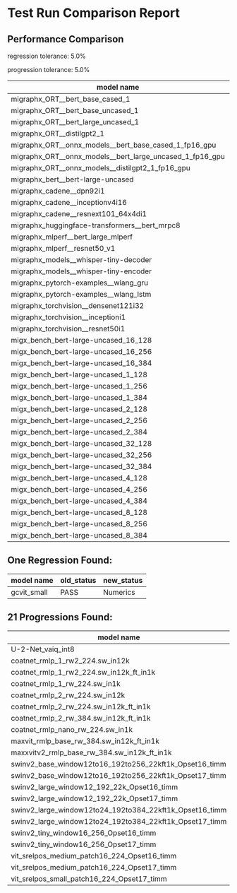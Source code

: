 # Test Run Comparison Report

## Performance Comparison

regression tolerance: 5.0%

progression tolerance: 5.0%

|model name|exit_status|analysis|old_time_ms|new_time_ms|change_ms|percent_change|
|---|---|---|---|---|---|---|
|migraphx_ORT__bert_base_cased_1|PASS|within tol|111.0699|109.7324|-1.3376|-1.2%|
|migraphx_ORT__bert_base_uncased_1|PASS|within tol|110.2612|111.2296|0.9683|0.88%|
|migraphx_ORT__bert_large_uncased_1|PASS|within tol|522.1604|515.1525|-7.008|-1.34%|
|migraphx_ORT__distilgpt2_1|PASS|within tol|68.7825|68.2257|-0.5568|-0.81%|
|migraphx_ORT__onnx_models__bert_base_cased_1_fp16_gpu|Numerics|within tol|62.2971|61.9392|-0.3578|-0.57%|
|migraphx_ORT__onnx_models__bert_large_uncased_1_fp16_gpu|Numerics|within tol|271.9157|269.1155|-2.8002|-1.03%|
|migraphx_ORT__onnx_models__distilgpt2_1_fp16_gpu|Numerics|within tol|36.551|36.7564|0.2054|0.56%|
|migraphx_bert__bert-large-uncased|PASS|within tol|19.2468|19.3509|0.1041|0.54%|
|migraphx_cadene__dpn92i1|PASS|within tol|3.5073|3.5295|0.0222|0.63%|
|migraphx_cadene__inceptionv4i16|PASS|within tol|20.0337|20.2227|0.189|0.94%|
|migraphx_cadene__resnext101_64x4di1|PASS|within tol|4.226|4.2149|-0.0111|-0.26%|
|migraphx_huggingface-transformers__bert_mrpc8|PASS|within tol|7.1076|7.1143|0.0067|0.09%|
|migraphx_mlperf__bert_large_mlperf|PASS|within tol|26.9753|28.2396|1.2643|4.69%|
|migraphx_mlperf__resnet50_v1|Numerics|within tol|14.18|14.0998|-0.0802|-0.57%|
|migraphx_models__whisper-tiny-decoder|PASS|within tol|43.181|44.4544|1.2734|2.95%|
|migraphx_models__whisper-tiny-encoder|Numerics|within tol|110.6089|109.6613|-0.9476|-0.86%|
|migraphx_pytorch-examples__wlang_gru|PASS|progression|21.4814|18.7993|-2.6821|-12.49%|
|migraphx_pytorch-examples__wlang_lstm|PASS|within tol|9.7698|10.1811|0.4113|4.21%|
|migraphx_torchvision__densenet121i32|PASS|within tol|14.1497|14.1268|-0.0229|-0.16%|
|migraphx_torchvision__inceptioni1|PASS|within tol|3.1018|3.0912|-0.0106|-0.34%|
|migraphx_torchvision__resnet50i1|PASS|within tol|2.0311|2.0575|0.0264|1.3%|
|migx_bench_bert-large-uncased_16_128|PASS|within tol|25.7722|25.8318|0.0596|0.23%|
|migx_bench_bert-large-uncased_16_256|PASS|within tol|37.1959|37.2711|0.0753|0.2%|
|migx_bench_bert-large-uncased_16_384|PASS|within tol|55.9819|55.8462|-0.1357|-0.24%|
|migx_bench_bert-large-uncased_1_128|PASS|within tol|12.542|12.5485|0.0065|0.05%|
|migx_bench_bert-large-uncased_1_256|PASS|within tol|12.7|12.7108|0.0108|0.08%|
|migx_bench_bert-large-uncased_1_384|PASS|within tol|19.2953|19.4549|0.1596|0.83%|
|migx_bench_bert-large-uncased_2_128|PASS|within tol|12.9665|13.007|0.0406|0.31%|
|migx_bench_bert-large-uncased_2_256|PASS|within tol|19.2974|19.1547|-0.1426|-0.74%|
|migx_bench_bert-large-uncased_2_384|PASS|within tol|19.6662|19.6716|0.0053|0.03%|
|migx_bench_bert-large-uncased_32_128|PASS|within tol|35.6249|35.5487|-0.0762|-0.21%|
|migx_bench_bert-large-uncased_32_256|PASS|within tol|69.4462|68.8975|-0.5487|-0.79%|
|migx_bench_bert-large-uncased_32_384|PASS|within tol|110.521|110.0469|-0.4741|-0.43%|
|migx_bench_bert-large-uncased_4_128|PASS|within tol|19.5643|19.434|-0.1303|-0.67%|
|migx_bench_bert-large-uncased_4_256|PASS|within tol|20.1453|20.2582|0.1128|0.56%|
|migx_bench_bert-large-uncased_4_384|PASS|within tol|23.4141|23.3727|-0.0414|-0.18%|
|migx_bench_bert-large-uncased_8_128|PASS|within tol|20.2698|20.2844|0.0146|0.07%|
|migx_bench_bert-large-uncased_8_256|PASS|within tol|26.2281|26.2237|-0.0044|-0.02%|
|migx_bench_bert-large-uncased_8_384|PASS|within tol|32.7393|32.6378|-0.1015|-0.31%|

## One Regression Found:

|model name|old_status|new_status|
|---|---|---|
|gcvit_small|PASS|Numerics|

## 21 Progressions Found:

|model name|old_status|new_status|
|---|---|---|
|U-2-Net_vaiq_int8|compilation|Numerics|
|coatnet_rmlp_1_rw2_224.sw_in12k|compilation|PASS|
|coatnet_rmlp_1_rw2_224.sw_in12k_ft_in1k|compilation|PASS|
|coatnet_rmlp_1_rw_224.sw_in1k|compilation|PASS|
|coatnet_rmlp_2_rw_224.sw_in12k|compilation|PASS|
|coatnet_rmlp_2_rw_224.sw_in12k_ft_in1k|compilation|PASS|
|coatnet_rmlp_2_rw_384.sw_in12k_ft_in1k|compilation|PASS|
|coatnet_rmlp_nano_rw_224.sw_in1k|compilation|PASS|
|maxvit_rmlp_base_rw_384.sw_in12k_ft_in1k|compilation|PASS|
|maxxvitv2_rmlp_base_rw_384.sw_in12k_ft_in1k|compilation|Numerics|
|swinv2_base_window12to16_192to256_22kft1k_Opset16_timm|compilation|PASS|
|swinv2_base_window12to16_192to256_22kft1k_Opset17_timm|compilation|PASS|
|swinv2_large_window12_192_22k_Opset16_timm|compilation|PASS|
|swinv2_large_window12_192_22k_Opset17_timm|compilation|PASS|
|swinv2_large_window12to24_192to384_22kft1k_Opset16_timm|compilation|PASS|
|swinv2_large_window12to24_192to384_22kft1k_Opset17_timm|compilation|PASS|
|swinv2_tiny_window16_256_Opset16_timm|compilation|PASS|
|swinv2_tiny_window16_256_Opset17_timm|compilation|PASS|
|vit_srelpos_medium_patch16_224_Opset16_timm|compilation|PASS|
|vit_srelpos_medium_patch16_224_Opset17_timm|compilation|PASS|
|vit_srelpos_small_patch16_224_Opset17_timm|compilation|PASS|

